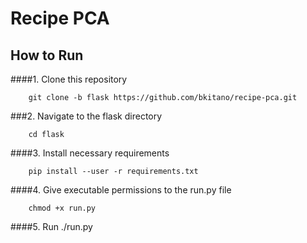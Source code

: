 # Recipe PCA

## How to Run

####1. Clone this repository

        git clone -b flask https://github.com/bkitano/recipe-pca.git
        
###2. Navigate to the flask directory

        cd flask

####3. Install necessary requirements

        pip install --user -r requirements.txt
        
####4. Give executable permissions to the run.py file

        chmod +x run.py
        
####5. Run
        ./run.py
